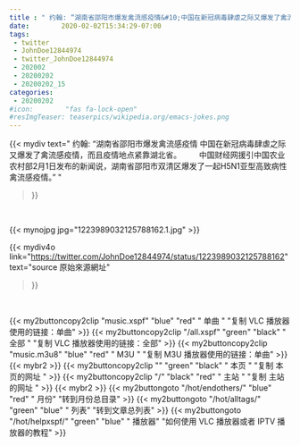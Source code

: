 ```yaml
---
title : " 约翰: “湖南省邵阳市爆发禽流感疫情&#10;中国在新冠病毒肆虐之际又爆发了禽流感疫情，而且疫情地点紧靠湖北省。&#10;　　中国财经网援引中国农业农村部2月1日发布的新闻说，湖南省邵阳市双清区爆发了一起H5N1亚型高致病性禽流感疫情。”  "
date:        2020-02-02T15:34:29-07:00
tags:
 - twitter
 - JohnDoe12844974
 - twitter_JohnDoe12844974
 - 202002
 - 20200202
 - 20200202_15
categories:
 - 20200202
#icon:        "fas fa-lock-open"
#resImgTeaser: teaserpics/wikipedia.org/emacs-jokes.png
---
```


{{< mydiv text=" 约翰: “湖南省邵阳市爆发禽流感疫情&#10;中国在新冠病毒肆虐之际又爆发了禽流感疫情，而且疫情地点紧靠湖北省。&#10;　　中国财经网援引中国农业农村部2月1日发布的新闻说，湖南省邵阳市双清区爆发了一起H5N1亚型高致病性禽流感疫情。”  "
>}}
<br>


 {{< mynojpg jpg="1223989032125788162.1.jpg" >}}<br> 



{{< mydiv4o link="https://twitter.com/JohnDoe12844974/status/1223989032125788162"
text="source 原始來源網址"
>}}


<br>



{{< my2buttoncopy2clip "music.xspf"        "blue"   "red"    " 单曲 "  "复制 VLC 播放器使用的链接：单曲" >}} {{< my2buttoncopy2clip "/all.xspf"         "green"  "black"  " 全部 "  "复制 VLC 播放器使用的链接：全部" >}} {{< my2buttoncopy2clip "music.m3u8"        "blue"   "red"    " M3U  "    "复制 M3U 播放器使用的链接：单曲" >}} {{< mybr2 >}} {{< my2buttoncopy2clip ""                  "green"  "black"  " 本页 "    "复制 本页的网址 " >}} {{< my2buttoncopy2clip "/"                 "black"  "red"    " 主站 "    "复制 主站的网址 " >}} {{< mybr2 >}} {{< my2buttongoto      "/hot/endothers/"   "blue"   "red"    " 月份"   "转到月份总目录" >}} {{< my2buttongoto      "/hot/alltags/"     "green"  "blue"   " 列表"   "转到文章总列表" >}} {{< my2buttongoto      "/hot/helpxspf/"    "green"  "blue"   " 播放器" "如何使用 VLC 播放器或者 IPTV 播放器的教程" >}} 
